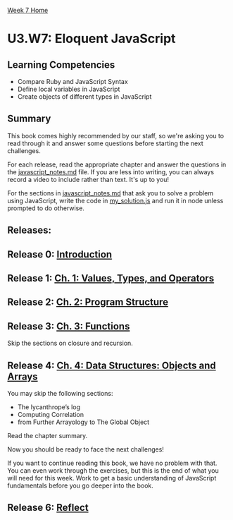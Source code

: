 [Week 7 Home](../)
# U3.W7: Eloquent JavaScript

## Learning Competencies
- Compare Ruby and JavaScript Syntax
- Define local variables in JavaScript
- Create objects of different types in JavaScript

## Summary
This book comes highly recommended by our staff, so we're asking you to read through it and answer some questions before starting the next challenges.

For each release, read the appropriate chapter and answer the questions in the [javascript_notes.md](javascript_notes.md) file. If you are less into writing, you can always record a video to include rather than text. It's up to you!

For the sections in [javascript_notes.md](javascript_notes.md) that ask you to solve a problem using JavaScript, write the code in [my_solution.js](my_solution.js) and run it in node unless prompted to do otherwise.

## Releases:

## Release 0: [Introduction](http://eloquentjavascript.net/00_intro.html)

## Release 1: [Ch. 1: Values, Types, and Operators](http://eloquentjavascript.net/01_values.html)

## Release 2: [Ch. 2: Program Structure](http://eloquentjavascript.net/02_program_structure.html)

## Release 3: [Ch. 3: Functions](http://eloquentjavascript.net/03_functions.html)

Skip the sections on closure and recursion.

## Release 4: [Ch. 4: Data Structures: Objects and Arrays](http://eloquentjavascript.net/04_data.html)

You may skip the following sections:
- The lycanthrope’s log
- Computing Correlation
- from Further Arrayology to The Global Object

Read the chapter summary.

Now you should be ready to face the next challenges!

If you want to continue reading this book, we have no problem with that. You can even work through the exercises, but this is the end of what you will need for this week. Work to get a basic understanding of JavaScript fundamentals before you go deeper into the book.

## Release 6: [Reflect](https://github.com/Devbootcamp/phase-0-handbook/blob/master/coding-references/reflection-guidelines.md)






